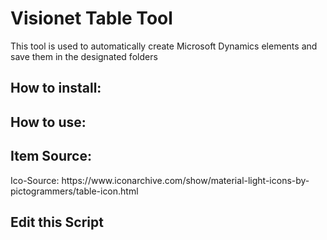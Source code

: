 <h1>Visionet Table Tool</h1>
This tool is used to automatically create Microsoft Dynamics elements and save them in the designated folders
<h2>How to install:</h2>
<h2>How to use:</h2>
<h2>Item Source:</h2>
Ico-Source: https://www.iconarchive.com/show/material-light-icons-by-pictogrammers/table-icon.html
<h2>Edit this Script</h2>
